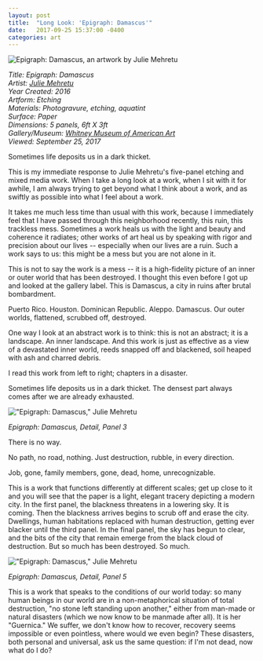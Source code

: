 ```yaml
---
layout: post
title:  "Long Look: 'Epigraph: Damascus'"
date:   2017-09-25 15:37:00 -0400
categories: art
---
```




![Epigraph: Damascus, an artwork by Julie Mehretu](https://farm5.staticflickr.com/4492/37458514745_434da8d079_b.jpg)

*Title: Epigraph: Damascus*<br>
*Artist: [Julie Mehretu](https://www.artsy.net/artist/julie-mehretu)<br>*
*Year Created: 2016<br>*
*Artform: Etching<br>*
*Materials: Photogravure, etching, aquatint<br>*
*Surface: Paper<br>*
*Dimensions: 5 panels, 6ft X 3ft<br>*
*Gallery/Museum: [Whitney Museum of American Art](https://www.whitney.org)<br>*
*Viewed: September 25, 2017<br>*

Sometimes life deposits us in a dark thicket.

This is my immediate response to Julie Mehretu's five-panel etching and mixed media work. When I take a long look at a work, when I sit with it for awhile, I am always trying to get beyond what I think about a work, and as swiftly as possible into what I feel about a work.

It takes me much less time than usual with this work, because I immediately feel that I have passed through this neighborhood recently, this ruin, this trackless mess. Sometimes a work heals us with the light and beauty and coherence it radiates; other works of art heal us by speaking with rigor and precision about our lives -- especially when our lives are a ruin. Such a work says to us: this might be a mess but you are not alone in it.

This is not to say the work is a mess -- it is a high-fidelity picture of an inner
or outer world that has been destroyed. I thought this even before I got up and looked
at the gallery label. This is Damascus, a city in ruins after brutal bombardment.

Puerto Rico. Houston. Dominican Republic. Aleppo. Damascus. Our outer worlds, flattened, scrubbed off, destroyed.

One  way I look at an abstract work is to think: this is not an abstract; it
is a landscape. An inner landscape. And this work is just as effective as a
view of a devastated inner world, reeds snapped off and blackened, soil heaped
with ash and charred debris.

I read this work from left to right; chapters in a disaster.

Sometimes life deposits us in a dark thicket. The densest part always comes after we are already exhausted.

!["Epigraph: Damascus," Julie Mehretu](https://farm5.staticflickr.com/4378/36606315964_7cc3a89c37_b.jpg)

*Epigraph: Damascus, Detail, Panel 3*

There is no way.

No path, no road, nothing. Just destruction, rubble, in every direction.

Job, gone, family members, gone, dead, home, unrecognizable.

This is a work that functions differently at different scales; get up close to it and you will see that the paper is a light, elegant tracery depicting a modern city. In the first panel, the blackness threatens in a lowering sky. It is coming. Then the blackness arrives begins to scrub off and erase the city. Dwellings, human habitations replaced with human destruction, getting ever blacker until the third panel. In the final panel, the sky has begun to clear, and the bits of the city that remain emerge from the black cloud of destruction. But so much has been destroyed. So much.

!["Epigraph: Damascus," Julie Mehretu](https://farm5.staticflickr.com/4473/36646180283_e30c91f278_b.jpg)

*Epigraph: Damascus, Detail, Panel 5*

This is a work that speaks to the conditions of our world today: so many human beings in our world are in a non-metaphorical situation of total destruction, "no stone left standing upon another," either from man-made or natural disasters (which we now know to be manmade after all). It is her "Guernica." We suffer, we don't know how to recover, recovery seems impossible or even pointless, where would we even begin? These disasters, both personal and universal, ask us the same question: if I'm not dead, now what do I do?
